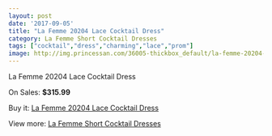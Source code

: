 ```yaml
---
layout: post
date: '2017-09-05'
title: "La Femme 20204 Lace Cocktail Dress"
category: La Femme Short Cocktail Dresses
tags: ["cocktail","dress","charming","lace","prom"]
image: http://img.princessan.com/36005-thickbox_default/la-femme-20204-lace-cocktail-dress.jpg
---
```

La Femme 20204 Lace Cocktail Dress

On Sales: **$315.99**
<a href="https://www.princessan.com/en/16821-la-femme-20204-lace-cocktail-dress.html"><amp-img layout="responsive" width="600" height="600" src="//img.princessan.com/36005-thickbox_default/la-femme-20204-lace-cocktail-dress.jpg" alt="La Femme 20204 Lace Cocktail Dress 0" /></a>
<a href="https://www.princessan.com/en/16821-la-femme-20204-lace-cocktail-dress.html"><amp-img layout="responsive" width="600" height="600" src="//img.princessan.com/36006-thickbox_default/la-femme-20204-lace-cocktail-dress.jpg" alt="La Femme 20204 Lace Cocktail Dress 1" /></a>

Buy it: [La Femme 20204 Lace Cocktail Dress](https://www.princessan.com/en/16821-la-femme-20204-lace-cocktail-dress.html "La Femme 20204 Lace Cocktail Dress")

View more: [La Femme Short Cocktail Dresses](https://www.princessan.com/en/140- "La Femme Short Cocktail Dresses")